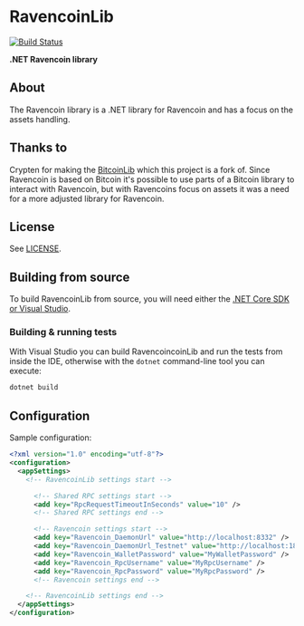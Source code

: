 ﻿# RavencoinLib
 [![Build Status](https://dev.azure.com/tech0152/RavencoinLib/_apis/build/status/winevaultteam.ravencoinlib?branchName=master)](https://dev.azure.com/tech0152/RavencoinLib/_build/latest?definitionId=1&branchName=master)

**.NET Ravencoin library**

## About
The Ravencoin library is a .NET library for Ravencoin and has a focus on the assets handling.

## Thanks to
Crypten for making the [BitcoinLib](https://github.com/cryptean/bitcoinlib) which this project is a fork of.
Since Ravencoin is based on Bitcoin it's possible to use parts of a Bitcoin library to interact with Ravencoin, but with Ravencoins focus on assets it was a need for a more adjusted library for Ravencoin.

## License

See [LICENSE](LICENSE).

## Building from source

To build RavencoinLib from source, you will need either the
[.NET Core SDK or Visual Studio](https://www.microsoft.com/net/download/).

### Building & running tests

With Visual Studio you can build RavencoincoinLib and run the tests
from inside the IDE, otherwise with the `dotnet` command-line
tool you can execute:

```sh
dotnet build
```

## Configuration

Sample configuration:

```xml
﻿<?xml version="1.0" encoding="utf-8"?>
<configuration>
  <appSettings>
    <!-- RavencoinLib settings start -->

      <!-- Shared RPC settings start -->
      <add key="RpcRequestTimeoutInSeconds" value="10" />
      <!-- Shared RPC settings end -->

      <!-- Ravencoin settings start -->
      <add key="Ravencoin_DaemonUrl" value="http://localhost:8332" />
      <add key="Ravencoin_DaemonUrl_Testnet" value="http://localhost:18332" />
      <add key="Ravencoin_WalletPassword" value="MyWalletPassword" />
      <add key="Ravencoin_RpcUsername" value="MyRpcUsername" />
      <add key="Ravencoin_RpcPassword" value="MyRpcPassword" />
      <!-- Ravencoin settings end -->

    <!-- RavencoinLib settings end -->
  </appSettings>
</configuration>
```

